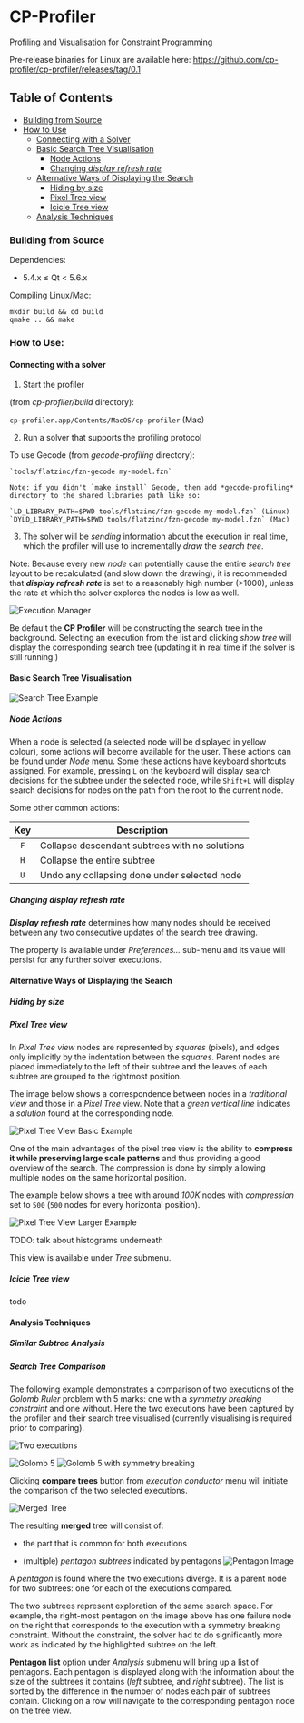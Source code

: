 # CP-Profiler
Profiling and Visualisation for Constraint Programming

Pre-release binaries for Linux are available here:
  https://github.com/cp-profiler/cp-profiler/releases/tag/0.1

## Table of Contents
- [Building from Source](#building-from-source)
- [How to Use](#how-to-use)
  - [Connecting with a Solver](#connecting-with-a-solver)
  - [Basic Search Tree Visualisation](#basic-search-tree-visualisation)
    - [Node Actions](#node-actions)
    - [Changing *display refresh rate*](#changing-display-refresh-rate)
  - [Alternative Ways of Displaying the Search](#alternative-ways-of-displaying-the-search)
    - [Hiding by size](#hiding-by-size)
    - [Pixel Tree view](#pixel-tree-view)
    - [Icicle Tree view](#icicle-tree-view)
  - [Analysis Techniques](#analysis-techniques)



### Building from Source

Dependencies:

  * 5.4.x ≤ Qt < 5.6.x

Compiling Linux/Mac:

    mkdir build && cd build
    qmake .. && make


### How to Use:
#### Connecting with a solver
1. Start the profiler

  (from *cp-profiler/build* directory):

  `cp-profiler.app/Contents/MacOS/cp-profiler` (Mac)

2. Run a solver that supports the profiling protocol

  To use Gecode (from *gecode-profiling* directory):

    `tools/flatzinc/fzn-gecode my-model.fzn`

    Note: if you didn't `make install` Gecode, then add *gecode-profiling* directory to the shared libraries path like so:

    `LD_LIBRARY_PATH=$PWD tools/flatzinc/fzn-gecode my-model.fzn` (Linux)
    `DYLD_LIBRARY_PATH=$PWD tools/flatzinc/fzn-gecode my-model.fzn` (Mac)


3. The solver will be *sending* information about the execution in real time, which the profiler will use to incrementally *draw* the *search tree*.

Note: Because every new *node* can potentially cause the entire *search tree* layout to be recalculated (and slow down the drawing), it is recommended that ***display refresh rate*** is set to a reasonably high number (>1000), unless the rate at which the solver explores the nodes is low as well.

![Execution Manager](https://raw.githubusercontent.com/msgmaxim/profiler_pictures/master/profiler_menu.png "Execution Manager View")

Be default the **CP Profiler** will be constructing the search tree in the background. Selecting an execution from the list and clicking *show tree* will display the corresponding search tree (updating it in real time if the solver is still running.)

#### Basic Search Tree Visualisation

![Search Tree Example](https://github.com/msgmaxim/profiler_pictures/raw/master/alpha_tree.png "Search Tree Example")

##### Node Actions
When a node is selected (a selected node will be displayed in yellow colour), some actions will become available for the user. These actions can be found under *Node* menu. Some these actions have keyboard shortcuts assigned. For example, pressing `L` on the keyboard will display search decisions for the subtree under the selected node, while `Shift+L` will display search decisions for nodes on the path from the root to the current node.

Some other common actions:

| Key       | Description               |
| :---------------: | ----------------------------------- |
| `F`       | Collapse descendant subtrees with no solutions |
| `H`       | Collapse the entire subtree |
| `U`       | Undo any collapsing done under selected node |

##### Changing *display refresh rate*
***Display refresh rate*** determines how many nodes should be received between any two consecutive updates of the search tree drawing.

The property is available under *Preferences...* sub-menu and its value will persist for any further solver executions.

#### Alternative Ways of Displaying the Search

##### Hiding by size



##### Pixel Tree view

In *Pixel Tree view* nodes are represented by *squares* (pixels), and edges only implicitly by the indentation between the *squares*. Parent nodes are placed immediately to the left of their subtree and the leaves of each subtree are grouped to the rightmost position.

The image below shows a correspondence between nodes in a *traditional view* and those in a *Pixel Tree* view. Note that a *green vertical line* indicates a *solution* found at the corresponding node.

![Pixel Tree View Basic Example](https://raw.githubusercontent.com/msgmaxim/profiler_pictures/master/basic_pt.png "Pixel Tree View Basic Example")

One of the main advantages of the pixel tree view is the ability to **compress it while preserving large scale patterns** and thus providing a good overview of the search. The compression is done by simply allowing multiple nodes on the same horizontal position.

The example below shows a tree with around *100K* nodes with *compression* set to `500` (`500` nodes for every horizontal position).

![Pixel Tree View Larger Example](https://raw.githubusercontent.com/msgmaxim/profiler_pictures/master/pixel_tree.png "Pixel Tree View Larger Example")

TODO: talk about histograms underneath

This view is available under *Tree* submenu.

##### Icicle Tree view
todo

#### Analysis Techniques
##### Similar Subtree Analysis
##### Search Tree Comparison

The following example demonstrates a comparison of two executions of the *Golomb Ruler* problem with 5 marks: one with a *symmetry breaking constraint* and one without. Here the two executions have been captured by the profiler and their search tree visualised (currently visualising is required prior to comparing).


![Two executions](https://raw.githubusercontent.com/msgmaxim/profiler_pictures/master/comparison_conductor.png "Two executions")


![Golomb 5](https://raw.githubusercontent.com/msgmaxim/profiler_pictures/master/golomb5.png "Golomb 5")
![Golomb 5 with symmetry breaking](https://raw.githubusercontent.com/msgmaxim/profiler_pictures/master/golomb5_sym_brk.png "Golomb 5 with symmetry breaking")

Clicking **compare trees** button from *execution conductor* menu will initiate the comparison of the two selected executions.

![Merged Tree](https://raw.githubusercontent.com/msgmaxim/profiler_pictures/master/golomb5merged.png "Merged Tree")

The resulting **merged** tree will consist of:
- the part that is common for both executions

- (multiple) *pentagon subtrees* indicated by pentagons ![Pentagon Image](https://raw.githubusercontent.com/msgmaxim/profiler_pictures/master/pentagon_icon.png "pentagon image")

A *pentagon* is found where the two executions diverge. It is a parent node for two subtrees:  one for each of the executions compared.

 The two subtrees represent exploration of the same search space. For example, the right-most pentagon on the image above has one failure node on the right that corresponds to the execution with a symmetry breaking constraint. Without the constraint, the solver had to do significantly more work as indicated by the highlighted subtree on the left.

**Pentagon list** option under *Analysis* submenu will bring up a list of pentagons. Each pentagon is displayed along with the information about the size of the subtrees it contains (*left* subtree, and *right* subtree). The list is sorted by the difference in the number of nodes each pair of subtrees contain. Clicking on a row will navigate to the corresponding pentagon node on the tree view.